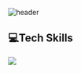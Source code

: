 ![header](https://capsule-render.vercel.app/api?type=wave&color=gradient&height=300&section=header&text=capsule%20render&fontSize=90)

## 💻Tech Skills
<img src="https://img.shields.io/badge/javascript-yellow?style=flat-square&logo=javascript&logoColor=black"/>
